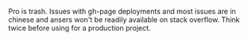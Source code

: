 Pro is trash. Issues with gh-page deployments and most issues are in chinese and ansers won't be readily available on stack overflow. Think twice before using for a production project.
